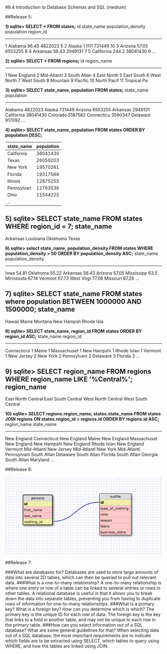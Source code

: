 #8.4 Introduction to Database Schemas and SQL (medium)

##Release 5:

**1) sqlite> SELECT * FROM states;**
id          state_name  population_density  population  region_id
----------  ----------  ------------------  ----------  ----------
1           Alabama     96.45               4822023     5
2           Alaska      1.1111              731449      10
3           Arizona     57.05               6553255     8
4           Arkansas    56.43               2949131     7
5           California  244.2               38041430    9
...

**2) sqlite> SELECT * FROM regions;**
id          region_name
----------  -----------
1           New England
2           Mid-Atlanti
3           South Atlan
4           East North
5           East South
6           West North
7           West South
8           Mountain
9           Pacific
10          North Pacif
11          Tropical Pa

**3) sqlite> SELECT state_name, population FROM states;**
state_name  population
----------  ----------
Alabama     4822023
Alaska      731449
Arizona     6553255
Arkansas    2949131
California  38041430
Colorado    5187582
Connecticu  3590347
Delaware    917092
...

**4) sqlite> SELECT state_name, population FROM states ORDER BY population DESC;**

|state_name | population|
|---------- | ----------|
|California | 38041430|
|Texas      | 26059203|
|New York   | 19570261|
|Florida    | 19317568|
|Illinois   | 12875255|
|Pennsylvan | 12763536|
|Ohio       | 11544225|
|...|

**5) sqlite> SELECT state_name FROM states WHERE region_id = 7;**
state_name
----------
Arkansas
Louisiana
Oklahoma
Texas

**6) sqlite> select state_name, population_density FROM states WHERE population_density > 50 ORDER BY population_density ASC;**
state_name  population_density
----------  ------------------
Iowa        54.81
Oklahoma    55.22
Arkansas    56.43
Arizona     57.05
Mississipp  63.5
Minnesota   67.14
Vermont     67.73
West Virgi  77.06
Missouri    87.26
...

**7) sqlite> SELECT state_name FROM states where population BETWEEN 1000000 AND 1500000;**
state_name
----------
Hawaii
Maine
Montana
New Hampsh
Rhode Isla

**8) sqlite> SELECT state_name, region_id FROM states ORDER BY region_id ASC;**
state_name   region_id
-----------  ----------
Connecticut  1
Maine        1
Massachuset  1
New Hampshi  1
Rhode Islan  1
Vermont      1
New Jersey   2
New York     2
Pennsylvani  2
Delaware     3
Florida      3
...

**9) sqlite> SELECT region_name FROM regions WHERE region_name LIKE '%Central%';**
region_name
------------------
East North Central
East South Central
West North Central
West South Central

**10) sqlite> SELECT regions.region_name, states.state_name FROM states JOIN regions ON states.region_id = regions.id ORDER BY regions.id ASC;**
region_name  state_name
-----------  -----------
New England  Connecticut
New England  Maine
New England  Massachuset
New England  New Hampshi
New England  Rhode Islan
New England  Vermont
Mid-Atlanti  New Jersey
Mid-Atlanti  New York
Mid-Atlanti  Pennsylvani
South Atlan  Delaware
South Atlan  Florida
South Atlan  Georgia
South Atlan  Maryland
...

##Release 6:

![Closet DB Schema](https://github.com/SashaTlr/phase-0/blob/master/week-8/database-intro/Closet_DB.png "Cher's Closet")

##Release 7:

###What are databases for?
Databases are used to store large amounts of data into several 2D tables, which can then be queried to pull out relevant data.
###What is a one-to-many relationship?
A one-to-many relationship is where one entry or row of a table can be linked to several entries or rows in other tables. A relational database is useful in that it allows you to break down the data into separate tables, preventing you from having to duplicate rows of information for one-to-many relationships.
###What is a primary key? What is a foreign key? How can you determine which is which?
The primary key is the unique ID for each row of data. The foreign key is the key that links to a field in another table, and may not be unique to each row in the primary table.
###How can you select information out of a SQL database? What are some general guidelines for that?
When selecting data out of a SQL database, the most important requirements are to indicate which fields are to be extracted using SELECT, which tables to query using WHERE, and how the tables are linked using JOIN.
